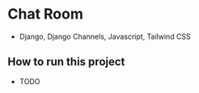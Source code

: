 # Chat Room

- Django, Django Channels, Javascript, Tailwind CSS

## How to run this project

- TODO
